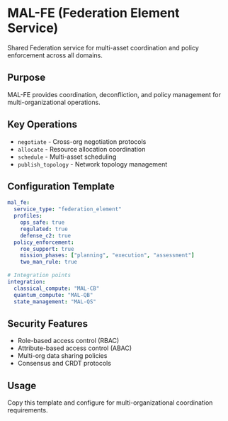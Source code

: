 # MAL-FE (Federation Element Service)

Shared Federation service for multi-asset coordination and policy enforcement across all domains.

## Purpose

MAL-FE provides coordination, deconfliction, and policy management for multi-organizational operations.

## Key Operations

- `negotiate` - Cross-org negotiation protocols
- `allocate` - Resource allocation coordination
- `schedule` - Multi-asset scheduling
- `publish_topology` - Network topology management

## Configuration Template

```yaml
mal_fe:
  service_type: "federation_element"
  profiles:
    ops_safe: true
    regulated: true
    defense_c2: true
  policy_enforcement:
    roe_support: true
    mission_phases: ["planning", "execution", "assessment"]
    two_man_rule: true
  
# Integration points
integration:
  classical_compute: "MAL-CB"
  quantum_compute: "MAL-QB" 
  state_management: "MAL-QS"
```

## Security Features

- Role-based access control (RBAC)
- Attribute-based access control (ABAC) 
- Multi-org data sharing policies
- Consensus and CRDT protocols

## Usage

Copy this template and configure for multi-organizational coordination requirements.